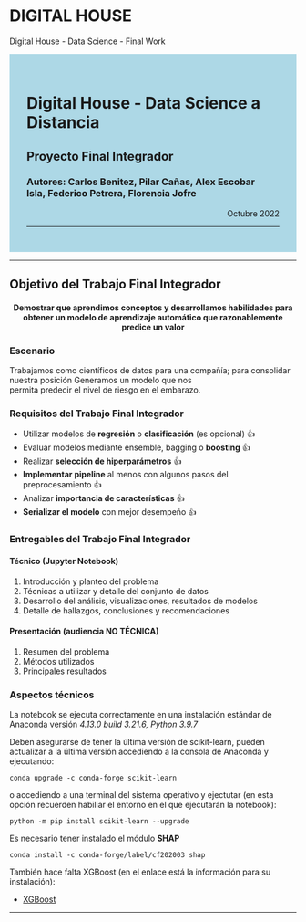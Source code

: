 # DIGITAL HOUSE

Digital House - Data Science - Final Work

<div style="background-color: lightblue; padding: 30px;">
    
# Digital House - Data Science a Distancia

## Proyecto Final Integrador

### Autores: Carlos Benitez, Pilar Cañas, Alex Escobar Isla, Federico Petrera, Florencia Jofre

<p style="text-align:right;">Octubre 2022</p>

---

</div>

---

## Objetivo del Trabajo Final Integrador

<h4 style="text-align:center;">Demostrar que aprendimos conceptos y desarrollamos habilidades para obtener un modelo de aprendizaje automático que razonablemente predice un valor</h4>

### Escenario

Trabajamos como científicos de datos para una compañía; para consolidar nuestra posición Generamos un modelo que nos permita predecir el nivel de riesgo en el embarazo.

### Requisitos del Trabajo Final Integrador

- Utilizar modelos de **regresión** o **clasificación** (es opcional) 👍
- Evaluar modelos mediante ensemble, bagging o **boosting** 👍
- Realizar **selección de hiperparámetros** 👍
- **Implementar pipeline** al menos con algunos pasos del preprocesamiento 👍
- Analizar **importancia de características** 👍
- **Serializar el modelo** con mejor desempeño 👍

### Entregables del Trabajo Final Integrador

#### Técnico (Jupyter Notebook)

1. Introducción y planteo del problema
2. Técnicas a utilizar y detalle del conjunto de datos
3. Desarrollo del análisis, visualizaciones, resultados de modelos
4. Detalle de hallazgos, conclusiones y recomendaciones

#### Presentación (audiencia NO TÉCNICA)

1. Resumen del problema
2. Métodos utilizados
3. Principales resultados

### Aspectos técnicos

La notebook se ejecuta correctamente en una instalación estándar de Anaconda versión _4.13.0 build 3.21.6, Python 3.9.7_

Deben asegurarse de tener la última versión de scikit-learn, pueden actualizar a la última versión accediendo a la consola de Anaconda y ejecutando:

    conda upgrade -c conda-forge scikit-learn

o accediendo a una terminal del sistema operativo y ejectutar (en esta opción recuerden habiliar el entorno en el que ejecutarán la notebook):

    python -m pip install scikit-learn --upgrade

Es necesario tener instalado el módulo **SHAP**

    conda install -c conda-forge/label/cf202003 shap

También hace falta XGBoost (en el enlace está la información para su instalación):

- [XGBoost](https://xgboost.readthedocs.io/en/stable/install.html)

---

